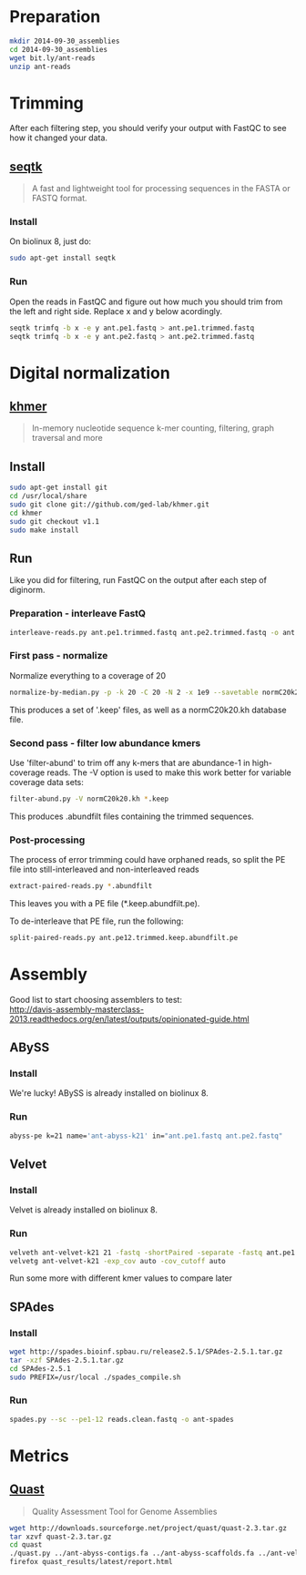 # Preparation

```bash
mkdir 2014-09-30_assemblies
cd 2014-09-30_assemblies
wget bit.ly/ant-reads
unzip ant-reads
```

# Trimming

After each filtering step, you should verify your output with FastQC to see how it changed your data.

## [seqtk](https://github.com/lh3/seqtk)
> A fast and lightweight tool for processing sequences in the FASTA or FASTQ format.

### Install
On biolinux 8, just do:

```bash
sudo apt-get install seqtk
```

### Run
Open the reads in FastQC and figure out how much you should trim from the left and right side.
Replace x and y below acordingly.

```bash
seqtk trimfq -b x -e y ant.pe1.fastq > ant.pe1.trimmed.fastq
seqtk trimfq -b x -e y ant.pe2.fastq > ant.pe2.trimmed.fastq
```

# Digital normalization

## [khmer](https://github.com/ged-lab/khmer)
> In-memory nucleotide sequence k-mer counting, filtering, graph traversal and more

## Install

```bash
sudo apt-get install git
cd /usr/local/share
sudo git clone git://github.com/ged-lab/khmer.git
cd khmer
sudo git checkout v1.1
sudo make install
```
## Run
Like you did for filtering, run FastQC on the output after each step of diginorm.

### Preparation - interleave FastQ

```bash
interleave-reads.py ant.pe1.trimmed.fastq ant.pe2.trimmed.fastq -o ant.pe12.trimmed.fastq
```

### First pass - normalize

Normalize everything to a coverage of 20

```bash
normalize-by-median.py -p -k 20 -C 20 -N 2 -x 1e9 --savetable normC20k20.kh  ant.pe12.trimmed.fastq
```

This produces a set of '.keep' files, as well as a normC20k20.kh
database file.

### Second pass - filter low abundance kmers

Use 'filter-abund' to trim off any k-mers that are abundance-1 in
high-coverage reads.  The -V option is used to make this work better
for variable coverage data sets:

```bash
filter-abund.py -V normC20k20.kh *.keep
```

This produces .abundfilt files containing the trimmed sequences.

### Post-processing

The process of error trimming could have orphaned reads, so split the
PE file into still-interleaved and non-interleaved reads

```bash
extract-paired-reads.py *.abundfilt
```
This leaves you with a PE file (*.keep.abundfilt.pe).

To de-interleave that PE file, run the following:

```bash
split-paired-reads.py ant.pe12.trimmed.keep.abundfilt.pe
```

# Assembly
Good list to start choosing assemblers to test:  
http://davis-assembly-masterclass-2013.readthedocs.org/en/latest/outputs/opinionated-guide.html

## ABySS

### Install
We're lucky! ABySS is already installed on biolinux 8.

### Run
```bash
abyss-pe k=21 name='ant-abyss-k21' in="ant.pe1.fastq ant.pe2.fastq"
```

## Velvet

### Install

Velvet is already installed on biolinux 8.

### Run
```bash
velveth ant-velvet-k21 21 -fastq -shortPaired -separate -fastq ant.pe1.fastq ant.pe2.fastq
velvetg ant-velvet-k21 -exp_cov auto -cov_cutoff auto
```
Run some more with different kmer values to compare later

## SPAdes

### Install

```bash
wget http://spades.bioinf.spbau.ru/release2.5.1/SPAdes-2.5.1.tar.gz
tar -xzf SPAdes-2.5.1.tar.gz
cd SPAdes-2.5.1
sudo PREFIX=/usr/local ./spades_compile.sh
```
### Run

```bash
spades.py --sc --pe1-12 reads.clean.fastq -o ant-spades
```

# Metrics

## [Quast](http://bioinf.spbau.ru/quast)
> Quality Assessment Tool for Genome Assemblies

```bash
wget http://downloads.sourceforge.net/project/quast/quast-2.3.tar.gz
tar xzvf quast-2.3.tar.gz
cd quast
./quast.py ../ant-abyss-contigs.fa ../ant-abyss-scaffolds.fa ../ant-velvet-k21/contigs.fa ../ant-spades/contigs.fasta
firefox quast_results/latest/report.html
```
